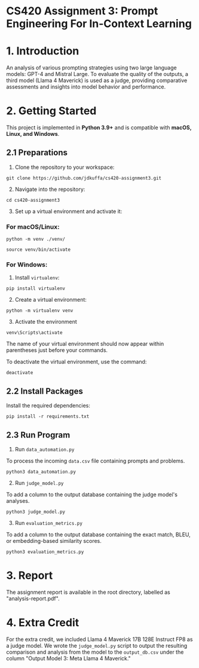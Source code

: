 # CS420 Assignment 3: Prompt Engineering For In-Context Learning

# **1. Introduction** 

An analysis of various prompting strategies using two large language models: GPT-4 and Mistral Large. To evaluate the quality of the outputs, a third model (Llama 4 Maverick) is used as a judge, providing comparative assessments and insights into model behavior and performance.

# **2. Getting Started**  

This project is implemented in **Python 3.9+** and is compatible with **macOS, Linux, and Windows**.  

## **2.1 Preparations**  

1. Clone the repository to your workspace:  
```shell
git clone https://github.com/jdkuffa/cs420-assignment3.git
```

2. Navigate into the repository:

```
cd cs420-assignment3
```

3. Set up a virtual environment and activate it:

### For macOS/Linux:

```
python -m venv ./venv/
```
```
source venv/bin/activate
```

### For Windows:

1. Install ```virtualenv```:
```
pip install virtualenv
```

2. Create a virtual environment:
```
python -m virtualenv venv
```

3. Activate the environment
```
venv\Scripts\activate
```

The name of your virtual environment should now appear within parentheses just before your commands.

To deactivate the virtual environment, use the command:

```
deactivate
```

## **2.2 Install Packages**

Install the required dependencies:

```
pip install -r requirements.txt
```

## **2.3 Run Program**

1. Run ```data_automation.py```

To process the incoming ```data.csv``` file containing prompts and problems.

```python3 data_automation.py```

2. Run ```judge_model.py```

To add a column to the output database containing the judge model's analyses.

```python3 judge_model.py```

3. Run ```evaluation_metrics.py```
   
To add a column to the output database containing the exact match, BLEU, or embedding-based similarity scores.

```
python3 evaluation_metrics.py
```

# 3. Report

The assignment report is available in the root directory, labelled as "analysis-report.pdf".

# 4. Extra Credit

For the extra credit, we included Llama 4 Maverick 17B 128E Instruct FP8 as a judge model. We wrote the ```judge_model.py``` script to output the resulting comparison and analysis from the model to the ```output_db.csv``` under the column "Output Model 3: Meta Llama 4 Maverick."
